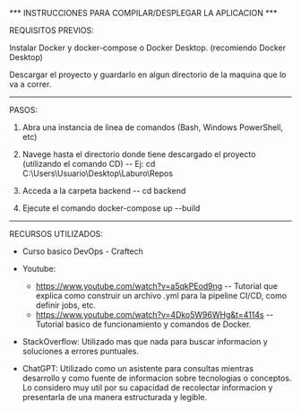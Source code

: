﻿*** INSTRUCCIONES PARA COMPILAR/DESPLEGAR LA APLICACION ***

REQUISITOS PREVIOS:

Instalar Docker y docker-compose o Docker Desktop. (recomiendo Docker Desktop)

Descargar el proyecto y guardarlo en algun directorio de la maquina que lo va a correr.

-------------------------------------------------------------------------------------------------------------------------

PASOS:

1. Abra una instancia de linea de comandos (Bash, Windows PowerShell, etc)

2. Navege hasta el directorio donde tiene descargado el proyecto (utilizando el comando CD) -- Ej: cd C:\Users\Usuario\Desktop\Laburo\Repos

3. Acceda a la carpeta backend -- cd backend

4. Ejecute el comando docker-compose up --build

-------------------------------------------------------------------------------------------------------------------------

RECURSOS UTILIZADOS:

- Curso basico DevOps - Craftech

- Youtube:

	- https://www.youtube.com/watch?v=a5qkPEod9ng  -- Tutorial que explica como construir un archivo .yml para la pipeline CI/CD, como definir jobs, etc.
	- https://www.youtube.com/watch?v=4Dko5W96WHg&t=4114s -- Tutorial basico de funcionamiento y comandos de Docker.

- StackOverflow: Utilizado mas que nada para buscar informacion y soluciones a errores puntuales.

- ChatGPT: Utilizado como un asistente para consultas mientras desarrollo y como fuente de informacion sobre tecnologias o conceptos.
           Lo considero muy util por su capacidad de recolectar informacion y presentarla de una manera estructurada y legible.